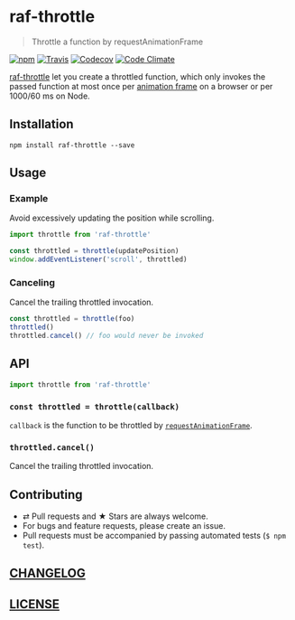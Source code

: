 # raf-throttle

> Throttle a function by requestAnimationFrame

[![npm](https://img.shields.io/npm/v/raf-throttle.svg)](https://www.npmjs.com/package/raf-throttle)
[![Travis](https://img.shields.io/travis/wuct/raf-throttle.svg)](https://travis-ci.org/wuct/raf-throttle)
[![Codecov](https://img.shields.io/codecov/c/github/wuct/raf-throttle.svg?maxAge=2592000)](https://codecov.io/github/wuct/raf-throttle)
[![Code Climate](https://img.shields.io/codeclimate/github/wuct/raf-throttle.svg)](https://codeclimate.com/github/wuct/raf-throttle)

[raf-throttle](https://www.npmjs.com/package/raf-throttle) let you create a throttled function, which only invokes the passed function at most once per [animation frame](https://developer.mozilla.org/en/docs/Web/API/window/requestAnimationFrame) on a browser or per 1000/60 ms on Node.

## Installation

`npm install raf-throttle --save`

## Usage

### Example

Avoid excessively updating the position while scrolling.

```js
import throttle from 'raf-throttle'

const throttled = throttle(updatePosition)
window.addEventListener('scroll', throttled)
```

### Canceling

Cancel the trailing throttled invocation.

```js
const throttled = throttle(foo) 
throttled()
throttled.cancel() // foo would never be invoked
```

## API

```js
import throttle from 'raf-throttle'
```

### `const throttled = throttle(callback)`
`callback` is the function to be throttled by [`requestAnimationFrame`](https://developer.mozilla.org/en/docs/Web/API/window/requestAnimationFrame).

### `throttled.cancel()`
Cancel the trailing throttled invocation.





## Contributing

* ⇄ Pull requests and ★ Stars are always welcome.
* For bugs and feature requests, please create an issue.
* Pull requests must be accompanied by passing automated tests (`$ npm test`).

## [CHANGELOG](CHANGELOG.md)

## [LICENSE](LICENSE)

